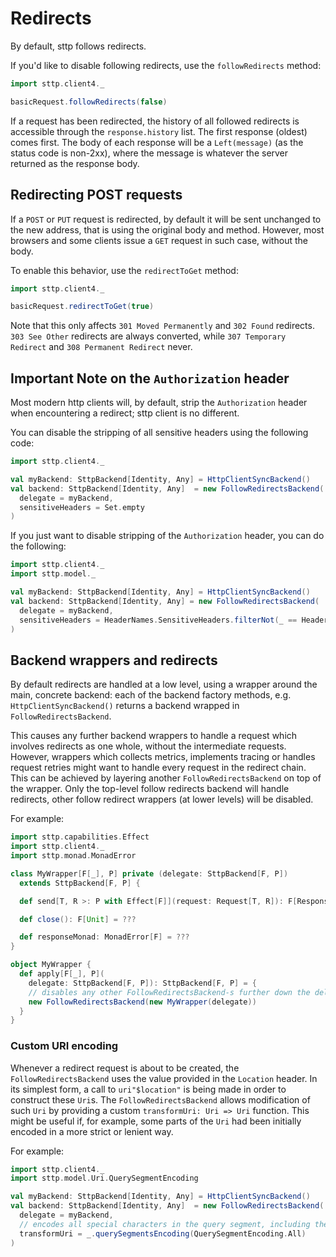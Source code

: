 # Redirects

By default, sttp follows redirects.

If you'd like to disable following redirects, use the `followRedirects` method:

```scala
import sttp.client4._

basicRequest.followRedirects(false)
```

If a request has been redirected, the history of all followed redirects is accessible through the `response.history` list. The first response (oldest) comes first. The body of each response will be a `Left(message)` (as the status code is non-2xx), where the message is whatever the server returned as the response body.

## Redirecting POST requests

If a `POST` or `PUT` request is redirected, by default it will be sent unchanged to the new address, that is using the original body and method. However, most browsers and some clients issue a `GET` request in such case, without the body.

To enable this behavior, use the `redirectToGet` method:

```scala
import sttp.client4._

basicRequest.redirectToGet(true)
```

Note that this only affects `301 Moved Permanently` and `302 Found` redirects. `303 See Other` redirects are always converted, while `307 Temporary Redirect` and `308 Permanent Redirect` never.

## Important Note on the `Authorization` header

Most modern http clients will, by default, strip the `Authorization` header when encountering a redirect; sttp client is no different.

You can disable the stripping of all sensitive headers using the following code:

```scala
import sttp.client4._

val myBackend: SttpBackend[Identity, Any] = HttpClientSyncBackend()
val backend: SttpBackend[Identity, Any]  = new FollowRedirectsBackend(
  delegate = myBackend, 
  sensitiveHeaders = Set.empty
)
```

If you just want to disable stripping of the `Authorization` header, you can do the following:

```scala
import sttp.client4._
import sttp.model._

val myBackend: SttpBackend[Identity, Any] = HttpClientSyncBackend()
val backend: SttpBackend[Identity, Any] = new FollowRedirectsBackend(
  delegate = myBackend, 
  sensitiveHeaders = HeaderNames.SensitiveHeaders.filterNot(_ == HeaderNames.Authorization.toLowerCase)
)
```

## Backend wrappers and redirects

By default redirects are handled at a low level, using a wrapper around the main, concrete backend: each of the backend factory methods, e.g. `HttpClientSyncBackend()` returns a backend wrapped in `FollowRedirectsBackend`.

This causes any further backend wrappers to handle a request which involves redirects as one whole, without the intermediate requests. However, wrappers which collects metrics, implements tracing or handles request retries might want to handle every request in the redirect chain. This can be achieved by layering another `FollowRedirectsBackend` on top of the wrapper. Only the top-level follow redirects backend will handle redirects, other follow redirect wrappers (at lower levels) will be disabled.

For example:

```scala
import sttp.capabilities.Effect
import sttp.client4._
import sttp.monad.MonadError

class MyWrapper[F[_], P] private (delegate: SttpBackend[F, P])
  extends SttpBackend[F, P] {

  def send[T, R >: P with Effect[F]](request: Request[T, R]): F[Response[T]] = ???

  def close(): F[Unit] = ???

  def responseMonad: MonadError[F] = ???
}

object MyWrapper {
  def apply[F[_], P](
    delegate: SttpBackend[F, P]): SttpBackend[F, P] = {
    // disables any other FollowRedirectsBackend-s further down the delegate chain
    new FollowRedirectsBackend(new MyWrapper(delegate))
  }
}
```

### Custom URI encoding

Whenever a redirect request is about to be created, the `FollowRedirectsBackend` uses the value provided in the `Location` header. In its simplest form, a call to `uri"$location"` is being made in order to construct these `Uri`s. The `FollowRedirectsBackend` allows modification of such `Uri` by providing a custom `transformUri: Uri => Uri` function. This might be useful if, for example, some parts of the `Uri` had been initially encoded in a more strict or lenient way.

For example:

```scala
import sttp.client4._
import sttp.model.Uri.QuerySegmentEncoding

val myBackend: SttpBackend[Identity, Any] = HttpClientSyncBackend()
val backend: SttpBackend[Identity, Any]  = new FollowRedirectsBackend(
  delegate = myBackend,
  // encodes all special characters in the query segment, including the allowed ones
  transformUri = _.querySegmentsEncoding(QuerySegmentEncoding.All)
)
```